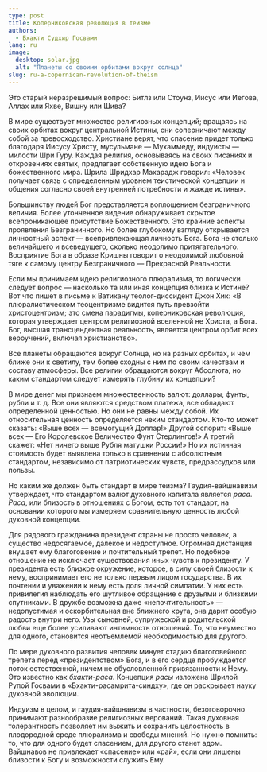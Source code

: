 ```yaml
---
type: post
title: Коперниковская революция в теизме
authors:
  - Бхакти Судхир Госвами
lang: ru
image: 
  desktop: solar.jpg
  alt: "Планеты со своими орбитами вокруг солнца"
slug: ru-a-copernican-revolution-of-theism  
---
```


Это старый неразрешимый вопрос: Битлз или Стоунз, Иисус или Иегова, Аллах или Яхве, Вишну или Шива?

В мире существует множество религиозных концепций; вращаясь на своих орбитах вокруг центральной Истины, они соперничают между собой за превосходство. Христиане верят, что спасение придет только благодаря Иисусу Христу, мусульмане — Мухаммеду, индуисты — милости Шри Гуру. Каждая религия, основываясь на своих писаниях и откровениях святых, предлагает собственную идею Бога и божественного мира. Шрила Шридхар Махарадж говорил: «Человек получает связь с определенным уровнем теистической концепции и общения согласно своей внутренней потребности и жажде истины».

Большинству людей Бог представляется воплощением безграничного величия. Более утонченное видение обнаруживает скрытое всепроникающее присутствие Божественного. Это крайние аспекты проявления Безграничного. Но более глубокому взгляду открывается личностный аспект — всепривлекающая личность Бога. Бога не столько величайшего и всеведущего, сколько неодолимо притягательного. Восприятие Бога в образе Кришны говорит о неодолимой любовной тяге к самому центру Безграничного — Прекрасной Реальности.

Если мы принимаем идею религиозного плюрализма, то логически следует вопрос — насколько та или иная концепция близка к Истине? Вот что пишет в письме к Ватикану теолог-диссидент Джон Хик: «В плюралистическом теоцентризме видится путь превзойти христоцентризм; это смена парадигмы, коперниковская революция, которая утверждает центром религиозной вселенной не Христа, а Бога. Бог, высшая трансцендентная реальность, является центром орбит всех вероучений, включая христианство».

Все планеты обращаются вокруг Солнца, но на разных орбитах, и чем ближе они к светилу, тем более сходны с ним по своим качествам и составу атмосферы. Все религии обращаются вокруг Абсолюта, но каким стандартом следует измерять глубину их концепции?

В мире денег мы признаем множественность валют: доллары, фунты, рубли и т. д. Все они являются средством платежа, все обладают определенной ценностью. Но они не равны между собой. Их относительная ценность определяется неким стандартом. Кто-то может сказать: «Выше всех — всемогущий Доллар!» Другой оспорит: «Выше всех — Его Королевское Величество Фунт Стерлингов!» А третий скажет: «Нет ничего выше Рубля матушки России!» Но их истинная стоимость будет выявлена только в сравнении с абсолютным стандартом, независимо от патриотических чувств, предрассудков или пользы.

Но каким же должен быть стандарт в мире теизма? Гаудия-вайшнавизм утверждает, что стандартом валют духовного капитала является <i>раса</i>. <i>Раса</i>, или близость в отношениях с Богом, есть тот стандарт, на основании которого мы измеряем сравнительную ценность любой духовной концепции.

Для рядового гражданина президент страны не просто человек, а существо недосягаемое, далекое и недоступное. Огромная дистанция внушает ему благоговение и почтительный трепет. Но подобное отношение не исключает существования иных чувств к президенту. У президента есть близкое окружение, которое, в силу своей близости к нему, воспринимает его не только первым лицом государства. В их почтении и уважении к нему есть доля личной симпатии. У них есть привилегия наблюдать его шутливое обращение с друзьями и близкими спутниками. В дружбе возможна даже «непочтительность» — недопустимая и оскорбительная вне ближнего круга, она дарит особую радость внутри него. Узы сыновней, супружеской и родительской любви еще более усиливают интимность отношений. То, что неуместно для одного, становится неотъемлемой необходимостью для другого.

По мере духовного развития человек минует стадию благоговейного трепета перед «президентством» Бога, и в его сердце пробуждается поток естественной, ничем не обусловленной привязанности к Нему. Это известно как <i>бхакти-раса</i>. Концепция <i>расы</i> изложена Шрилой Рупой Госвами в «Бхакти-расамрита-синдху», где он раскрывает науку духовной эволюции.

Индуизм в целом, и гаудия-вайшнавизм в частности, безоговорочно принимают разнообразие религиозных верований. Такая духовная толерантность позволяет им выжить и сохранить целостность в плодородной среде плюрализма и свободы мнений. Но нужно помнить: то, что для одного будет спасением, для другого станет адом. Вайшнавов не привлекает «спасение» или «рай», если они лишены близости к Богу и возможности служить Ему.
